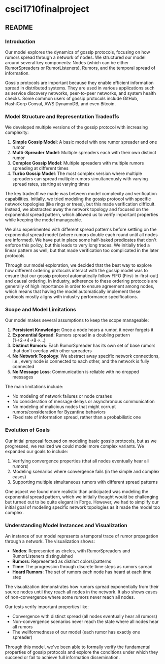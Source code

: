 # csci1710finalproject

## README

### Introduction

Our model explores the dynamics of gossip protocols, focusing on how rumors spread through a network of nodes. We structured our model around several key components: Nodes (which can be either RumorSpreaders or RumorListeners), Rumors, and the temporal spread of information.

Gossip protocols are important because they enable efficient information spread in distributed systems. They are used in various applications such as service discovery networks, peer-to-peer networks, and system health checks. Some common users of gossip protocols include GitHub, HashiCorp Consul, AWS DynamoDB, and even Bitcoin.

### Model Structure and Representation Tradeoffs

We developed multiple versions of the gossip protocol with increasing complexity:

1. **Simple Gossip Model**: A basic model with one rumor spreader and one rumor
2. **Multi-Spreader Model**: Multiple spreaders each with their own distinct rumor
3. **Complex Gossip Model**: Multiple spreaders with multiple rumors spreading at different times
4. **Turbo Gossip Model**: The most complex version where multiple spreaders can spread multiple rumors simultaneously with varying spread rates, starting at varying times

The key tradeoff we made was between model complexity and verification capabilities. Initially, we tried modeling the gossip protocol with specific network topologies (like rings or trees), but this made verification difficult. Instead, we abstracted away the network topology and focused on the exponential spread pattern, which allowed us to verify important properties while keeping the model manageable.

We also experimented with different spread patterns before settling on the exponential spread model (where rumors double each round until all nodes are informed). We have put in place some half-baked predicates that don't enforce this policy, but this leads to very long traces. We initially tried a linear pattern as well, but that made verification too complicated in the later protocols.

Through our model exploration, we decided that the best way to explore how different ordering protocols interact with the gossip model was to ensure that our gossip protocol automatically follow FIFO (First-in-first-out) and causal ordering. In industry, adherence to these ordering protocols are generally of high importance in order to ensure agreement among nodes, which means that having the model automatically implement these protocols mostly aligns with industry performance specifications.

### Scope and Model Limitations

Our model makes several assumptions to keep the scope manageable:

1. **Persistent Knowledge**: Once a node hears a rumor, it never forgets it
2. **Exponential Spread**: Rumors spread in a doubling pattern (1→2→4→8→...)
3. **Distinct Rumors**: Each RumorSpreader has its own set of base rumors that don't overlap with other spreaders
4. **No Network Topology**: We abstract away specific network connections, i.e., every node is connected to each other, and the network is fully connected
5. **No Message Loss**: Communication is reliable with no dropped messages

The main limitations include:

- No modeling of network failures or node crashes
- No consideration of message delays or asynchronous communication
- No modeling of malicious nodes that might corrupt rumors/consideration for Byzantine behaviors
- Fixed rate of information spread, rather than a probabilistic one

### Evolution of Goals

Our initial proposal focused on modeling basic gossip protocols, but as we progressed, we realized we could model more complex variants. We expanded our goals to include:

1. Verifying convergence properties (that all nodes eventually hear all rumors)
2. Modeling scenarios where convergence fails (in the simple and complex cases)
3. Supporting multiple simultaneous rumors with different spread patterns

One aspect we found more realistic than anticipated was modeling the exponential spread pattern, which we initially thought would be challenging but turned out to be quite elegant in Forge. However, we had to simplify our initial goal of modeling specific network topologies as it made the model too complex.

### Understanding Model Instances and Visualization

An instance of our model represents a temporal trace of rumor propagation through a network. The visualization shows:

- **Nodes**: Represented as circles, with RumorSpreaders and RumorListeners distinguished
- **Rumors**: Represented as distinct colors/patterns
- **Time**: The progression through discrete time steps as rumors spread
- **Heard Rumors**: The set of rumors each node has heard at each time step

The visualization demonstrates how rumors spread exponentially from their source nodes until they reach all nodes in the network. It also shows cases of non-convergence where some rumors never reach all nodes.

Our tests verify important properties like:

- Convergence with distinct spread (all nodes eventually hear all rumors)
- Non-convergence scenarios never reach the state where all nodes hear all rumors
- The wellformedness of our model (each rumor has exactly one spreader)

Through this model, we've been able to formally verify the fundamental properties of gossip protocols and explore the conditions under which they succeed or fail to achieve full information dissemination.


